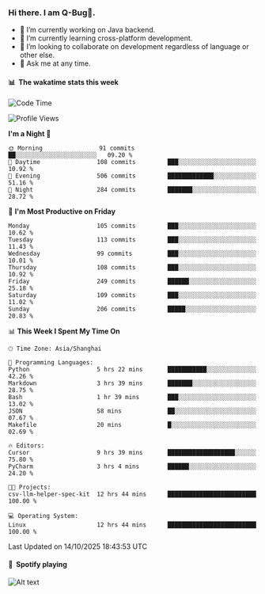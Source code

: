 ### Hi there. I am Q-Bug🐞.

- 🔭 I’m currently working on Java backend.
- 🌱 I’m currently learning cross-platform development.
- 👯 I’m looking to collaborate on development regardless of language or other else.
- 💬 Ask me at any time.

#### 📊 &nbsp;**The wakatime stats this week**  
<!--START_SECTION:waka-->
![Code Time](http://img.shields.io/badge/Code%20Time-366%20hrs%201%20min-blue)

![Profile Views](http://img.shields.io/badge/Profile%20Views-0-blue)

**I'm a Night 🦉** 

```text
🌞 Morning                91 commits          ██░░░░░░░░░░░░░░░░░░░░░░░   09.20 % 
🌆 Daytime                108 commits         ███░░░░░░░░░░░░░░░░░░░░░░   10.92 % 
🌃 Evening                506 commits         █████████████░░░░░░░░░░░░   51.16 % 
🌙 Night                  284 commits         ███████░░░░░░░░░░░░░░░░░░   28.72 % 
```
📅 **I'm Most Productive on Friday** 

```text
Monday                   105 commits         ███░░░░░░░░░░░░░░░░░░░░░░   10.62 % 
Tuesday                  113 commits         ███░░░░░░░░░░░░░░░░░░░░░░   11.43 % 
Wednesday                99 commits          ███░░░░░░░░░░░░░░░░░░░░░░   10.01 % 
Thursday                 108 commits         ███░░░░░░░░░░░░░░░░░░░░░░   10.92 % 
Friday                   249 commits         ██████░░░░░░░░░░░░░░░░░░░   25.18 % 
Saturday                 109 commits         ███░░░░░░░░░░░░░░░░░░░░░░   11.02 % 
Sunday                   206 commits         █████░░░░░░░░░░░░░░░░░░░░   20.83 % 
```


📊 **This Week I Spent My Time On** 

```text
🕑︎ Time Zone: Asia/Shanghai

💬 Programming Languages: 
Python                   5 hrs 22 mins       ███████████░░░░░░░░░░░░░░   42.26 % 
Markdown                 3 hrs 39 mins       ███████░░░░░░░░░░░░░░░░░░   28.75 % 
Bash                     1 hr 39 mins        ███░░░░░░░░░░░░░░░░░░░░░░   13.02 % 
JSON                     58 mins             ██░░░░░░░░░░░░░░░░░░░░░░░   07.67 % 
Makefile                 20 mins             █░░░░░░░░░░░░░░░░░░░░░░░░   02.69 % 

🔥 Editors: 
Cursor                   9 hrs 39 mins       ███████████████████░░░░░░   75.80 % 
PyCharm                  3 hrs 4 mins        ██████░░░░░░░░░░░░░░░░░░░   24.20 % 

🐱‍💻 Projects: 
csv-llm-helper-spec-kit  12 hrs 44 mins      █████████████████████████   100.00 % 

💻 Operating System: 
Linux                    12 hrs 44 mins      █████████████████████████   100.00 % 
```


 Last Updated on 14/10/2025 18:43:53 UTC
<!--END_SECTION:waka-->

#### 🎵 &nbsp;**Spotify playing**  
![Alt text](https://spotify-recently-played-readme.vercel.app/api?user=e5y1o4x7kdt9kf2blu4wvmb4s&unique={true|1|on|yes})
